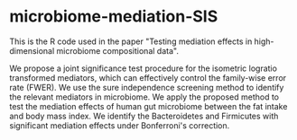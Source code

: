 # microbiome-mediation-SIS
This is the R code used in the paper "Testing mediation effects  in high-dimensional  microbiome compositional data". 

We propose a joint significance test procedure for the isometric logratio transformed mediators, which can effectively control the family-wise error rate (FWER). We use the sure independence screening method to identify the relevant mediators in microbiome. We apply the proposed method to test the mediation effects of human gut microbiome between the fat intake and body mass index. We identify the Bacteroidetes and Firmicutes with significant mediation effects under Bonferroni's correction.
